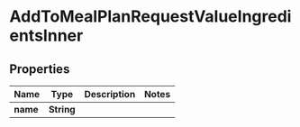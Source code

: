 

# AddToMealPlanRequestValueIngredientsInner

## Properties

Name | Type | Description | Notes
------------ | ------------- | ------------- | -------------
**name** | **String** |  | 




